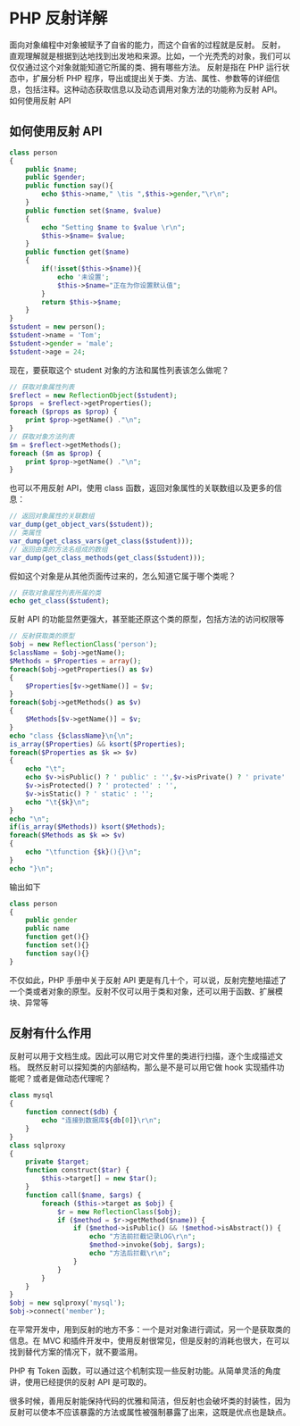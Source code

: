 # PHP 反射详解

面向对象编程中对象被赋予了自省的能力，而这个自省的过程就是反射。
反射，直观理解就是根据到达地找到出发地和来源。比如，一个光秃秃的对象，我们可以仅仅通过这个对象就能知道它所属的类、拥有哪些方法。
反射是指在 PHP 运行状态中，扩展分析 PHP 程序，导出或提出关于类、方法、属性、参数等的详细信息，包括注释。这种动态获取信息以及动态调用对象方法的功能称为反射 API。
如何使用反射 API

## 如何使用反射 API

```php
class person
{
	public $name;
	public $gender;
	public function say(){
		echo $this->name," \tis ",$this->gender,"\r\n";
	}
	public function set($name, $value)
	{
		echo "Setting $name to $value \r\n";
		$this->$name= $value;
	}
	public function get($name)
	{
		if(!isset($this->$name)){
			echo '未设置';　
			$this->$name="正在为你设置默认值";
		}
  		return $this->$name;
	}
}
$student = new person();
$student->name = 'Tom';
$student->gender = 'male';
$student->age = 24;
```

现在，要获取这个 student 对象的方法和属性列表该怎么做呢？

```php
// 获取对象属性列表
$reflect = new ReflectionObject($student);
$props　= $reflect->getProperties();
foreach ($props as $prop) {
	print $prop->getName() ."\n";
}
// 获取对象方法列表
$m = $reflect->getMethods();
foreach ($m as $prop) {
	print $prop->getName() ."\n";
}
```

也可以不用反射 API，使用 class 函数，返回对象属性的关联数组以及更多的信息：

```php
// 返回对象属性的关联数组
var_dump(get_object_vars($student));
// 类属性
var_dump(get_class_vars(get_class($student)));
// 返回由类的方法名组成的数组
var_dump(get_class_methods(get_class($student)));
```

假如这个对象是从其他页面传过来的，怎么知道它属于哪个类呢？

```php
// 获取对象属性列表所属的类
echo get_class($student);
```

反射 API 的功能显然更强大，甚至能还原这个类的原型，包括方法的访问权限等

```php
// 反射获取类的原型
$obj = new ReflectionClass('person');
$className = $obj->getName();
$Methods = $Properties = array();
foreach($obj->getProperties() as $v)
{
	$Properties[$v->getName()] = $v;
}
foreach($obj->getMethods() as $v)　　
{
	$Methods[$v->getName()] = $v;
}
echo "class {$className}\n{\n";
is_array($Properties) && ksort($Properties);
foreach($Properties as $k => $v)
{
	echo "\t";
	echo $v->isPublic() ? ' public' : '',$v->isPrivate() ? ' private' : '',
	$v->isProtected() ? ' protected' : '',
	$v->isStatic() ? ' static' : '';
	echo "\t{$k}\n";
}
echo "\n";
if(is_array($Methods)) ksort($Methods);
foreach($Methods as $k => $v)
{
	echo "\tfunction {$k}(){}\n";
}
echo "}\n";
```

输出如下

```php
class person
{
	public gender
	public name
	function get(){}
	function set(){}
	function say(){}
}
```

不仅如此，PHP 手册中关于反射 API 更是有几十个，可以说，反射完整地描述了一个类或者对象的原型。反射不仅可以用于类和对象，还可以用于函数、扩展模块、异常等

## 反射有什么作用

反射可以用于文档生成。因此可以用它对文件里的类进行扫描，逐个生成描述文档。
既然反射可以探知类的内部结构，那么是不是可以用它做 hook 实现插件功能呢？或者是做动态代理呢？

```php
class mysql
{
	function connect($db) {
		echo "连接到数据库${db[0]}\r\n";
	}
}
class sqlproxy
{
	private $target;
	function construct($tar) {
		$this->target[] = new $tar();
	}
	function call($name, $args) {
		foreach ($this->target as $obj) {
			$r = new ReflectionClass($obj);
			if ($method = $r->getMethod($name)) {
				if ($method->isPublic() && !$method->isAbstract()) {
					echo "方法前拦截记录LOG\r\n";
					$method->invoke($obj, $args);
					echo "方法后拦截\r\n";
				}
			}
		}
	}
}
$obj = new sqlproxy('mysql');
$obj->connect('member');
```

在平常开发中，用到反射的地方不多：一个是对对象进行调试，另一个是获取类的信息。在 MVC 和插件开发中，使用反射很常见，但是反射的消耗也很大，在可以找到替代方案的情况下，就不要滥用。

PHP 有 Token 函数，可以通过这个机制实现一些反射功能。从简单灵活的角度讲，使用已经提供的反射 API 是可取的。

很多时候，善用反射能保持代码的优雅和简洁，但反射也会破坏类的封装性，因为反射可以使本不应该暴露的方法或属性被强制暴露了出来，这既是优点也是缺点。
